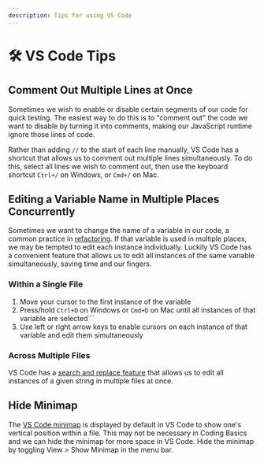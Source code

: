 ```yaml
---
description: Tips for using VS Code
---
```


# 🛠 VS Code Tips

## Comment Out Multiple Lines at Once

Sometimes we wish to enable or disable certain segments of our code for quick testing. The easiest way to do this is to "comment out" the code we want to disable by turning it into comments, making our JavaScript runtime ignore those lines of code.

Rather than adding `//` to the start of each line manually, VS Code has a shortcut that allows us to comment out multiple lines simultaneously. To do this, select all lines we wish to comment out, then use the keyboard shortcut `Ctrl+/` on Windows, or `Cmd+/` on Mac.

## Editing a Variable Name in Multiple Places Concurrently

Sometimes we want to change the name of a variable in our code, a common practice in [refactoring](https://en.wikipedia.org/wiki/Code_refactoring). If that variable is used in multiple places, we may be tempted to edit each instance individually. Luckily VS Code has a convenient feature that allows us to edit all instances of the same variable simultaneously, saving time and our fingers.

### Within a Single File

1. Move your cursor to the first instance of the variable
2. Press/hold `Ctrl+D` on Windows or `Cmd+D` on Mac until all instances of that variable are selected```
3. Use left or right arrow keys to enable cursors on each instance of that variable and edit them simultaneously

### Across Multiple Files

VS Code has a [search and replace feature](https://code.visualstudio.com/docs/editor/codebasics#_search-across-files) that allows us to edit all instances of a given string in multiple files at once.

## Hide Minimap

The [VS Code minimap](https://code.visualstudio.com/docs/getstarted/userinterface#_minimap) is displayed by default in VS Code to show one's vertical position within a file. This may not be necessary in Coding Basics and we can hide the minimap for more space in VS Code. Hide the minimap by toggling View > Show Minimap in the menu bar.
